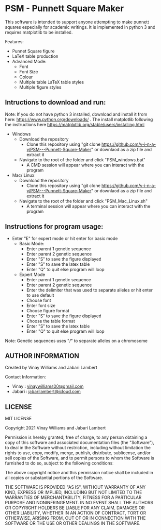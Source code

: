 # PSM - Punnett Square Maker

This software is intended to support anyone attempting to make punnett squares especially for academic writings. It is implemented in python 3 and requires matplotlib to be installed.

Features:
- Punnet Square figure
- LaTeX table production
- Advanced Mode:
    - Font
    - Font Size
    - Colour
    - Multiple table LaTeX table styles
    - Multiple figure styles
    
## Intructions to download and run:

Note: If you do not have python 3 installed, download and install it from here: https://www.python.org/downloads/ . The install matplotlib following the instructions here https://matplotlib.org/stable/users/installing.html

- Windows
  - Download the repository
    - Clone this repository using "git clone https://github.com/v-i-n-a-y/PSM---Punnett-Square-Maker" or downlaod as a zip file and extract it
  - Navigate to the root of the folder and click "PSM_windows.bat"
    - A CMD session will appear where you can interact with the program
- Mac/ Linux
  - Download the repository
    - Clone this repository using "git clone https://github.com/v-i-n-a-y/PSM---Punnett-Square-Maker" or downlaod as a zip file and extract it
  - Navigate to the root of the folder and click "PSM_Mac_Linux.sh"
    - A terminal session will appear where you can interact with the program
 
## Instructions for program usage:
 - Enter "E" for expert mode or hit enter for basic mode
    - Basic Mode:
      - Enter parent 1 genetic sequence
      - Enter parent 2 genetic sequence
      - Enter "S" to save the figure displayed
      - Enter "S" to save the latex table
      - Enter "Q" to quit else program will loop
    - Expert Mode
      - Enter parent 1 genetic sequence
      - Enter parent 2 genetic sequence
      - Enter the delimiter that was used to separate alleles or hit enter to use default
      - Choose font
      - Enter font size
      - Choose figure format
      - Enter "S" to save the figure displayed
      - Choose the table format
      - Enter "S" to save the latex table
      - Enter "Q" to quit else program will loop
      
Note: Genetic sequences uses "/" to separate alleles on a chromosome

## AUTHOR INFORMATION

Created by Vinay Williams and Jabari Lambert

Contact Information:

- Vinay  : vinaywilliams00@gmail.com
- Jabari : jabarilambert@icloud.com

## LICENSE

MIT LICENSE

Copyright 2021 Vinay Williams and Jabari Lambert

Permission is hereby granted, free of charge, to any person obtaining a copy of this software and associated documentation files (the "Software"), to deal in the Software without restriction, including without limitation the rights to use, copy, modify, merge, publish, distribute, sublicense, and/or sell copies of the Software, and to permit persons to whom the Software is furnished to do so, subject to the following conditions:

The above copyright notice and this permission notice shall be included in all copies or substantial portions of the Software.

THE SOFTWARE IS PROVIDED "AS IS", WITHOUT WARRANTY OF ANY KIND, EXPRESS OR IMPLIED, INCLUDING BUT NOT LIMITED TO THE WARRANTIES OF MERCHANTABILITY, FITNESS FOR A PARTICULAR PURPOSE AND NONINFRINGEMENT. IN NO EVENT SHALL THE AUTHORS OR COPYRIGHT HOLDERS BE LIABLE FOR ANY CLAIM, DAMAGES OR OTHER LIABILITY, WHETHER IN AN ACTION OF CONTRACT, TORT OR OTHERWISE, ARISING FROM, OUT OF OR IN CONNECTION WITH THE SOFTWARE OR THE USE OR OTHER DEALINGS IN THE SOFTWARE.

